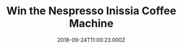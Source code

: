 ---
campaign-uuid: "c-4558e7d3-fb17-4e41-b6a6-21ceed53b550"
type: "Competition"
category: "Technology"
date: "2018-09-24T11:00:23.000Z"
end-date: "2018-10-24T23:59:00.000Z"
disable-form: false
is_promoted: false
has_entry_page: true
title: "Win the Nespresso Inissia Coffee Machine"
competition-description: "<p>Every Nespresso cup has the potential to deliver a moment\
  \ of pleasure. We want you to feel that moment and that is why we want to give you\
  \ the Nespresso Inissia Coffe Machine.</p>\r\n<p>Want to enjoy a delicious coffee\
  \ with Nespresso? Click below for a chance to win.</p>"
hero-header: "Win the Nespresso Inissia Coffee Machine"
terms-confirmation: "N/A"
banner-img: "https://assets.expresslyapp.com/asset-813a479e-f913-4bb2-abb8-caff2985370f.jpg"
logo-left-href: "aaa.nme.com"
logo-left-image: "https://assets.expresslyapp.com/asset-b23e89e9-c295-41a7-9438-2e9da8629ed3.jpg"
logo-left-title: "NME AAA"
bg-image-hero: "https://assets.expresslyapp.com/asset-143a2500-a4eb-409a-998c-2fc42457d9e1.jpg"
bg-image-first: "https://assets.expresslyapp.com/asset-bd82246e-bae4-4c89-b67e-4babd4412383.jpg"
section1-content: "<p>The Nespresso capsule system delivers exceptional taste and\
  \ unique aromas thanks to the preparation of high-quality coffees in hermetically\
  \ sealed and recyclable aluminium capsules for coffee enjoyment at the highest level.</p>\r\
  \n<p>Treat yourself with a delicious coffee everyday with the Nespresso Inissia\
  \ Coffee Machine.</p>"
entry-title: "Win the Nespresso Inissia Coffee Machine."
entry-content: "Enter the draw to win  the Nespresso Inissia Coffee Machine\r\nby\
  \ completing the form below before 23:59 on 24th of October 2018."
has-winner: false
prize-description: "Nespresso Inissia Coffee Machine."
special-conditions: "Multiple entries are allowed up to one every day.\r\nThis competition\
  \ is also available on:\r\nhttps://club.expressly.io/competitions/nespresso-inissia-coffee-machine"
country-restrictions:
- "GB"
---
